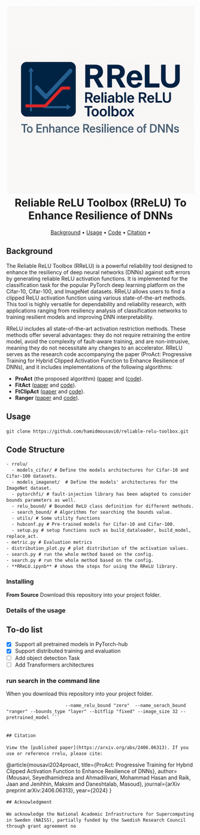 <h1 align="center">
  <img src="images/RReLU.png" width="500"/>
  <br/>
    Reliable ReLU Toolbox (RReLU) To Enhance Resilience of DNNs 
  </br>
</h1>
<p align="center">
<a href="#background">Background</a> •
<a href="#usage">Usage</a> •
<a href="#code">Code</a> •
<a href="#citation">Citation</a> •
</p>

## Background
The Reliable ReLU Toolbox (RReLU) is a powerful reliability tool designed to enhance the resiliency of deep neural networks (DNNs) against soft errors by generating reliable ReLU activation functions.
It is implemented for the classification task for the popular PyTorch deep learning platform on the Cifar-10, Cifar-100, and ImageNet datasets.
RReLU allows users to find a clipped ReLU activation function using various state-of-the-art methods.
This tool is highly versatile for dependability and reliability research, with applications ranging from resiliency analysis of classification networks to training resilient models and improving DNN interpretability.

RReLU includes all state-of-the-art activation restriction methods. These methods offer several advantages: they do not require retraining the entire model, avoid the complexity of fault-aware training, and are non-intrusive, meaning they do not necessitate any changes to an accelerator.
RReLU serves as the research code accompanying the paper (ProAct: Progressive Training for Hybrid Clipped Activation Function to Enhance Resilience of DNNs), and it includes implementations of the following algorithms:

* **ProAct** (the proposed algorithm) ([paper](https://arxiv.org/abs/2406.06313) and ([code](https://github.com/hamidmousavi0/reliable-relu-toolbox/tree/master/rrelu/search_bound/proact.py)).
* **FitAct** ([paper](https://arxiv.org/pdf/2112.13544) and [code](https://github.com/hamidmousavi0/reliable-relu-toolbox/tree/master/rrelu/search_bound/fitact.py)).
* **FtClipAct** ([paper](https://arxiv.org/pdf/1912.00941) and [code](https://github.com/hamidmousavi0/reliable-relu-toolbox/tree/master/rrelu/search_bound/ftclip.py)).
* **Ranger** ([paper](https://arxiv.org/pdf/2003.13874) and [code](https://github.com/hamidmousavi0/reliable-relu-toolbox/tree/master/rrelu/search_bound/ranger.py)).

## Usage
```
git clone https://github.com/hamidmousavi0/reliable-relu-toolbox.git
```
## Code Structure
```
- rrelu/
  - models_cifar/ # Define the models architectures for Cifar-10 and Cifar-100 datasets.
  - models_imagenet/  # Define the models' architectures for the  ImageNet dataset.
  - pytorchfi/ # fault-injection library has been adapted to consider bounds parameters as well.
  - relu_bound/ # Bounded ReLU class definition for different methods.
  - search_bound/ # Algorithms for searching the bounds value.
  - utils/ # Some utility functions
  - hubconf.py # Pre-trained models for Cifar-10 and Cifar-100.
  - setup.py # setup functions such as build_dataloader, build_model, replace_act.
- metric.py # Evaluation metrics
- distribution_plot.py # plot distribution of the activation values.
- search.py # run the whole method based on the config.
- search.py # run the whole method based on the config.
- **RReLU.ipynb** # shows the steps for using the RReLU library.
```
### Installing

**From Source**
Download this repository into your project folder.

### Details of the usage

## To-do list
- [x] Support all pretrained models in PyTorch-hub
- [x] Support distributed training and evaluation 
- [ ] Add object detection Task
- [ ] Add Transformers architectures

### run search in the command line 
When you download this repository into your project folder.
```torchrun --nproc_per_node=2  search.py --dataset cifar10 --data_path "./dataset/cifar10"  --batch_size 128 --model "resnet20" --n_worker 32 \
                      --name_relu_bound "zero"  --name_serach_bound "ranger" --bounds_type "layer" --bitflip "fixed" --image_size 32 --pretrained_model ```


## Citation

View the [published paper](https://arxiv.org/abs/2406.06313). If you use or reference rrelu, please cite:

```
@article{mousavi2024proact,
  title={ProAct: Progressive Training for Hybrid Clipped Activation Function to Enhance Resilience of DNNs},
  author={Mousavi, Seyedhamidreza and Ahmadilivani, Mohammad Hasan and Raik, Jaan and Jenihhin, Maksim and Daneshtalab, Masoud},
  journal={arXiv preprint arXiv:2406.06313},
  year={2024}
}
```
## Acknowledgment

We acknowledge the National Academic Infrastructure for Supercomputing in Sweden (NAISS), partially funded by the Swedish Research Council through grant agreement no
